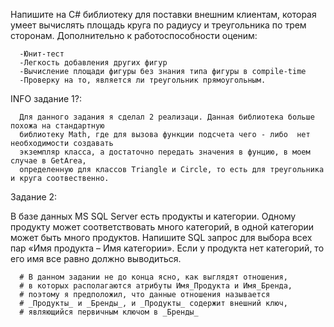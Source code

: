Напишите на C# библиотеку для поставки внешним клиентам, которая умеет вычислять площадь круга по радиусу и треугольника по трем сторонам. Дополнительно к работоспособности оценим:

      -Юнит-тест
      -Легкость добавления других фигур
      -Вычисление площади фигуры без знания типа фигуры в compile-time
      -Проверку на то, является ли треугольник прямоугольным.

INFO задание 1?:

      Для данного задания я сделал 2 реализаци. Данная библиотека больше похожа на стандартную 
      библиотеку Math, где для вызова функции подсчета чего - либо  нет необходимости создавать 
      экземпляр класса, а достаточно передать значения в фунцию, в моем случае в GetArea, 
      определенную для классов Triangle и Circle, то есть для треугольника и круга соотвественно. 

Задание 2:

 В базе данных MS SQL Server есть продукты и категории. Одному продукту может соответствовать много категорий, в одной категории 
может быть много продуктов. Напишите SQL запрос для  выбора всех пар «Имя продукта – Имя категории». Если у продукта 
нет категорий, то его имя все равно должно выводиться.

      # В данном задании не до конца ясно, как выглядят отношения,
      # в которых располагаются атрибуты Имя_Продукта и Имя_Бренда,
      # поэтому я предположил, что данные отношения называется
      # _Продукты_ и _Бренды_, и _Продукты_ содержит внешний ключ, 
      # являющийся первичным ключом в _Бренды_


